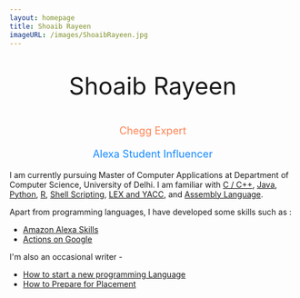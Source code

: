 ```yaml
---
layout: homepage
title: Shoaib Rayeen
imageURL: /images/ShoaibRayeen.jpg
---
```


<p style="text-align: center; font-size: 3em">
Shoaib Rayeen
</p>
<p style="text-align: center; color: #FF8050; font-size: 1.3em">
Chegg Expert
</p>
<p style="text-align: center; color: #1589FF; font-size: 1.3em">
Alexa Student Influencer
</p>

I am currently pursuing Master of Computer Applications at Department of Computer Science, University of Delhi. 
I am familiar with [C / C++](https://github.com/shoaibrayeen/Cplusplus-and-C), [Java](https://github.com/shoaibrayeen/Java), [Python](https://github.com/shoaibrayeen/Python), [R](https://github.com/shoaibrayeen/R), 
[Shell Scripting](https://github.com/shoaibrayeen/Shell-Programming), 
[LEX and YACC](https://github.com/shoaibrayeen/Lex-and-Yacc), and
[Assembly Language](https://github.com/shoaibrayeen/Assembly-Language).

Apart from programming languages, I have developed some skills such as :

- [Amazon Alexa Skills](/doc/amazon_alexa)
- [Actions on Google](/doc/Actions_on_Google)

I'm also an occasional writer -

- [How to start a new programming Language](/doc/how-to-start-a-new-programming-language)
- [How to Prepare for Placement](/doc/Placement)
